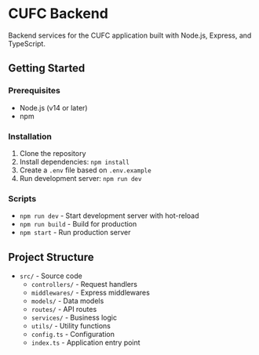 # CUFC Backend

Backend services for the CUFC application built with Node.js, Express, and TypeScript.

## Getting Started

### Prerequisites

- Node.js (v14 or later)
- npm

### Installation

1. Clone the repository
2. Install dependencies: `npm install`
3. Create a `.env` file based on `.env.example`
4. Run development server: `npm run dev`


### Scripts

- `npm run dev` - Start development server with hot-reload
- `npm run build` - Build for production
- `npm start` - Run production server

## Project Structure

- `src/` - Source code
  - `controllers/` - Request handlers
  - `middlewares/` - Express middlewares
  - `models/` - Data models
  - `routes/` - API routes
  - `services/` - Business logic
  - `utils/` - Utility functions
  - `config.ts` - Configuration
  - `index.ts` - Application entry point